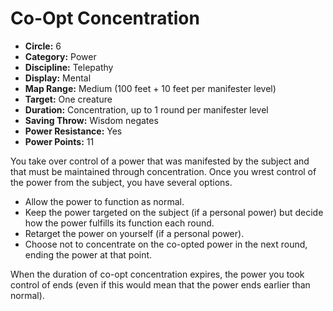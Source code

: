 # Co-Opt Concentration

- **Circle:** 6
- **Category:** Power
- **Discipline:** Telepathy
- **Display:** Mental
- **Map Range:** Medium (100 feet + 10 feet per manifester level)
- **Target:** One creature
- **Duration:** Concentration, up to 1 round per manifester level
- **Saving Throw:** Wisdom negates
- **Power Resistance:** Yes
- **Power Points:** 11

You take over control of a power that was manifested by the subject and that must be maintained through concentration. Once you wrest control of the power from the subject, you have
several options.

- Allow the power to function as normal.
- Keep the power targeted on the subject (if a personal power) but decide how the power fulfills its function each round.
- Retarget the power on yourself (if a personal power).
- Choose not to concentrate on the co-opted power in the next round, ending the power at that point.

When the duration of co-opt concentration expires, the power you took control of ends (even if this would mean that the power ends earlier than normal).
